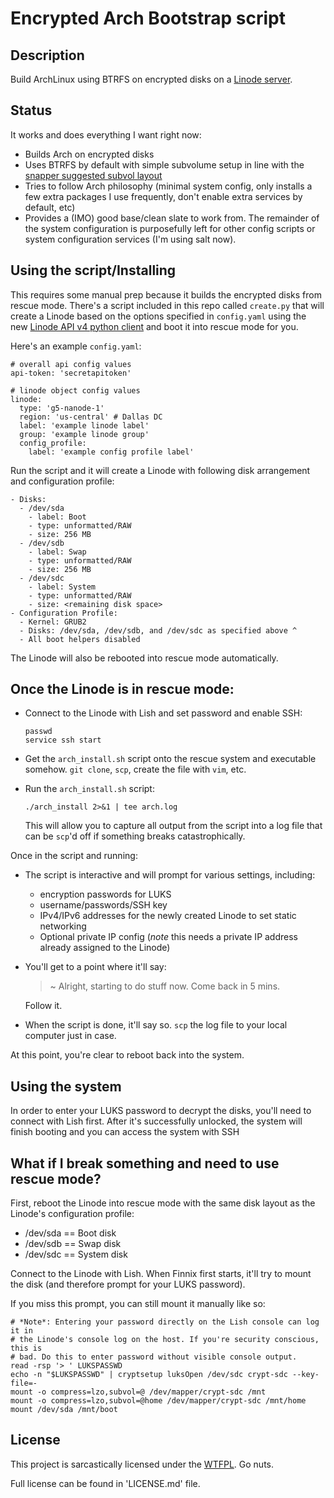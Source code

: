 # Encrypted Arch Bootstrap script

## Description
Build ArchLinux using BTRFS on encrypted disks on a [Linode server](https://www.linode.com/).

## Status
It works and does everything I want right now:
- Builds Arch on encrypted disks
- Uses BTRFS by default with simple subvolume setup in line with the [snapper suggested subvol layout](https://wiki.archlinux.org/index.php/Snapper#Suggested_filesystem_layout)
- Tries to follow Arch philosophy (minimal system config, only installs a few extra packages I use frequently, don't enable extra services by default, etc)
- Provides a (IMO) good base/clean slate to work from. The remainder of the system configuration is purposefully left for other config scripts or system configuration services (I'm using salt now).

## Using the script/Installing
This requires some manual prep because it builds the encrypted disks from rescue mode. There's a script included in this repo called `create.py` that will create a Linode based on the options specified in `config.yaml` using the new [Linode API v4 python client](https://github.com/linode/linode_api4-python) and boot it into rescue mode for you.

Here's an example `config.yaml`:
```
# overall api config values
api-token: 'secretapitoken'

# linode object config values
linode:
  type: 'g5-nanode-1'
  region: 'us-central' # Dallas DC
  label: 'example linode label'
  group: 'example linode group'
  config_profile:
    label: 'example config profile label'
```

Run the script and it will create a Linode with following disk arrangement and configuration profile:
```
- Disks:
  - /dev/sda
    - label: Boot
    - type: unformatted/RAW
    - size: 256 MB
  - /dev/sdb
    - label: Swap
    - type: unformatted/RAW
    - size: 256 MB
  - /dev/sdc
    - label: System
    - type: unformatted/RAW
    - size: <remaining disk space>
- Configuration Profile:
  - Kernel: GRUB2
  - Disks: /dev/sda, /dev/sdb, and /dev/sdc as specified above ^
  - All boot helpers disabled
```
The Linode will also be rebooted into rescue mode automatically.

## Once the Linode is in rescue mode:
- Connect to the Linode with Lish and set password and enable SSH:

  ```
  passwd
  service ssh start
  ```
- Get the `arch_install.sh` script onto the rescue system and executable somehow. `git clone`, `scp`, create the file with `vim`, etc.
- Run the `arch_install.sh` script:

  `./arch_install 2>&1 | tee arch.log`

  This will allow you to capture all output from the script into a log file that can be `scp`'d off if something breaks catastrophically.

Once in the script and running:
- The script is interactive and will prompt for various settings, including:
  - encryption passwords for LUKS
  - username/passwords/SSH key
  - IPv4/IPv6 addresses for the newly created Linode to set static networking
  - Optional private IP config (*note* this needs a private IP address already assigned to the Linode)
- You'll get to a point where it'll say:
  > ~ Alright, starting to do stuff now. Come back in 5 mins.

  Follow it.
- When the script is done, it'll say so. `scp` the log file to your local computer just in case.

At this point, you're clear to reboot back into the system.

## Using the system
In order to enter your LUKS password to decrypt the disks, you'll need to connect with Lish first. After it's successfully unlocked, the system will finish booting and you can access the system with SSH

## What if I break something and need to use rescue mode?
First, reboot the Linode into rescue mode with the same disk layout as the Linode's configuration profile:
- /dev/sda == Boot disk
- /dev/sdb == Swap disk
- /dev/sdc == System disk

Connect to the Linode with Lish. When Finnix first starts, it'll try to mount the disk (and therefore prompt for your LUKS password).

If you miss this prompt, you can still mount it manually like so:

```shell
# *Note*: Entering your password directly on the Lish console can log it in
# the Linode's console log on the host. If you're security conscious, this is
# bad. Do this to enter password without visible console output.
read -rsp '> ' LUKSPASSWD
echo -n "$LUKSPASSWD" | cryptsetup luksOpen /dev/sdc crypt-sdc --key-file=-
mount -o compress=lzo,subvol=@ /dev/mapper/crypt-sdc /mnt
mount -o compress=lzo,subvol=@home /dev/mapper/crypt-sdc /mnt/home
mount /dev/sda /mnt/boot
```

## License
This project is sarcastically licensed under the [WTFPL](http://www.wtfpl.net/). Go nuts.

Full license can be found in 'LICENSE.md' file.
